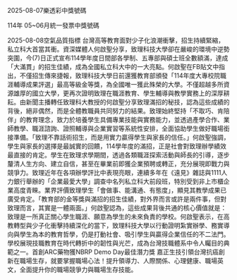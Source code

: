 
2025-08-07樂透彩中獎號碼

                                
114年 05~06月統一發票中獎號碼
                             
2025-08-08空氣品質指標
                              台灣高等教育面對少子化浪潮衝擊，招生持續緊縮，私立科大首當其衝。資深媒體人何啟聖分享，致理科技大學卻在嚴峻的環境中逆勢突圍，今(7)日正式宣布114學年度日間部各學制、五專部與碩士班全數額滿，達成「大滿貫」的招生佳績，成為全國私立科大中的一大亮點。何啟聖在FB貼文中指出，不僅招生傳來捷報，致理科技大學日前還獲教育部頒發「114年度大專校院職涯輔導成果評選」最高等級金等獎，為全國唯一獲此殊榮的大學。不僅超越多所資源雄厚的國立大學，更再次證明致理在職涯教育、學生輔導與教學實務上的深厚耕耘。由新聞主播轉任致理科大教授的何啟聖分享致理滿招的秘技，認為這些成績的背後，絕非偶然，而是全體教職員共同努力的結果。致理始終堅持「不取巧、肯陪伴」的教育理念，致力於培養學生具備專業技能與實務能力，並透過產學合作、業師教學、職涯諮詢、證照輔導與企業實習等系統性安排，全面協助學生做好職場銜接準備。「致理不靠話術招生，而是用實力贏得學生與家長的信任。」何啟聖強調，學生與家長的選擇是最誠實的回饋，114學年度的滿招，正是社會對致理辦學績效最直接的肯定。學生在致理求學期間，透過各類職涯探索活動與師長的引導，逐步釐清人生方向、建立自信，甚至在畢業前即獲企業預聘或轉正，充分展現即戰力與競爭力。致理近年在各項辦學評比中表現亮眼，連續多年在《遠見》雜誌與1111人力銀行舉辦的「企業最愛大學」調查中名列私立科大前段班，特別受到非上市櫃企業高度青睞。業界評價致理學生「會做事、能溝通、有態度」，顯見其教學成果已廣受肯定。「教育部的金等獎與滿招的招生佳績，對外界而言或許是兩件事，但對致理而言，其實是一體兩面。」何啟聖認為，這些成果背後共通的核心價值就是：致理是一所真正關心學生職涯、願意為學生的未來負責的學校。何啟聖表示，在高教轉型與少子化衝擊持續深化的當下，致理科技大學以行動證明紮實辦學、務實導向與學生為本的教育哲學，仍是打動社會、吸引學生與贏得企業信任的不二法門。學校展現技職教育在時代轉折中的韌性與光芒，成為台灣技職體系中令人矚目的典範之一。首創ARC藥物獲NBRP Demo Day最佳潛力獎 嘉正生技引領台灣抗癌創新在職場生存，就要掌握職場心法！提升領導力、人際關係、心理健康、職場英文，全面提升你的職場競爭力與職場生存技能。
